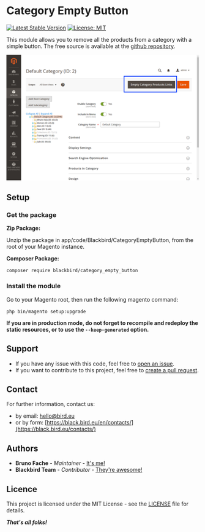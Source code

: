 # Category Empty Button

[![Latest Stable Version](https://img.shields.io/packagist/v/blackbird/category_empty_button.svg?style=flat-square)](https://packagist.org/packages/blackbird/category_empty_button)
[![License: MIT](https://img.shields.io/github/license/blackbird-agency/magento-2-category_empty_button.svg?style=flat-square)](./LICENSE)

This module allows you to remove all the products from a category with a simple button.
The free source is available at the [github repository](https://github.com/blackbird-agency/magento-2-category-empty-button).

![Illustration](illustration.png)

## Setup

### Get the package

**Zip Package:**

Unzip the package in app/code/Blackbird/CategoryEmptyButton, from the root of your Magento instance.

**Composer Package:**

```
composer require blackbird/category_empty_button
```

### Install the module

Go to your Magento root, then run the following magento command:

```
php bin/magento setup:upgrade
```

**If you are in production mode, do not forget to recompile and redeploy the static resources, or to use the `--keep-generated` option.**

## Support

- If you have any issue with this code, feel free to [open an issue](https://github.com/blackbird-agency/magento-2-category_empty_button/issues/new).
- If you want to contribute to this project, feel free to [create a pull request](https://github.com/blackbird-agency/magento-2-category_empty_button/compare).

## Contact

For further information, contact us:

- by email: hello@bird.eu
- or by form: [https://black.bird.eu/en/contacts/](https://black.bird.eu/contacts/)

## Authors

- **Bruno Fache** - *Maintainer* - [It's me!](https://github.com/bruno-blackbird)
- **Blackbird Team** - *Contributor* - [They're awesome!](https://github.com/blackbird-agency)

## Licence

This project is licensed under the MIT License - see the [LICENSE](LICENSE) file for details.

***That's all folks!***
